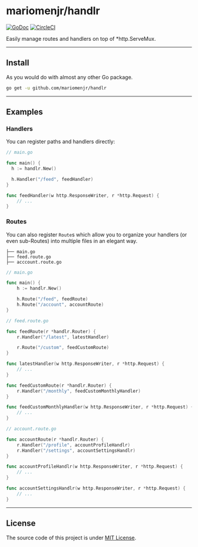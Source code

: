 # mariomenjr/handlr

[![GoDoc](https://godoc.org/github.com/mariomenjr/handlr?status.svg)](https://godoc.org/github.com/mariomenjr/handlr)
[![CircleCI](https://circleci.com/gh/mariomenjr/handlr/tree/main.svg?style=svg)](https://circleci.com/gh/mariomenjr/handlr/tree/main)

Easily manage routes and handlers on top of *http.ServeMux.

---

## Install

As you would do with almost any other Go package.

```bash
go get -u github.com/mariomenjr/handlr
```

---

## Examples

### Handlers

You can register paths and handlers directly:

```go
// main.go

func main() {
  h := handlr.New()

  h.Handler("/feed", feedHandler)
}

func feedHandler(w http.ResponseWriter, r *http.Request) {
	// ...
}
```

### Routes

You can also register `Route`s which allow you to organize your handlers (or even sub-Routes) into multiple files in an elegant way.

```
├── main.go
├── feed.route.go
├── acccount.route.go
```

```go
// main.go

func main() {
	h := handlr.New()

	h.Route("/feed", feedRoute)
	h.Route("/account", accountRoute)
}
```

```go
// feed.route.go

func feedRoute(r *handlr.Router) {
	r.Handler("/latest", latestHandler)

	r.Route("/custom", feedCustomRoute)
}

func latestHandler(w http.ResponseWriter, r *http.Request) {
	// ...
}

func feedCustomRoute(r *handlr.Router) {
	r.Handler("/monthly", feedCustomMonthlyHandler)
}

func feedCustomMonthlyHandler(w http.ResponseWriter, r *http.Request) {
	// ...
}
```

```go
// account.route.go

func accountRoute(r *handlr.Router) {
	r.Handler("/profile", accountProfileHandlr)
	r.Handler("/settings", accountSettingsHandlr)
}

func accountProfileHandlr(w http.ResponseWriter, r *http.Request) {
	// ...
}

func accountSettingsHandlr(w http.ResponseWriter, r *http.Request) {
	// ...
}
```

---

## License 
The source code of this project is under [MIT License](https://opensource.org/licenses/MIT).